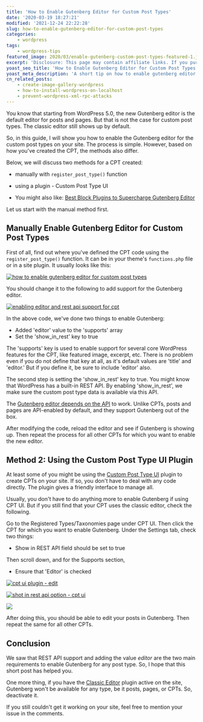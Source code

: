 ```yaml
---
title: 'How to Enable Gutenberg Editor for Custom Post Types'
date: '2020-03-19 18:27:21'
modified: '2021-12-24 22:22:28'
slug: how-to-enable-gutenberg-editor-for-custom-post-types
categories:
    - wordpress
tags:
    - wordpress-tips
featured_image: 2020/03/enable-gutenberg-custom-post-types-featured-1.jpg
excerpt: 'Disclosure: This page may contain affiliate links. If you purchase something using those links, we may receive a commission, but it will not cost you anything extra. You know that starting from WordPress 5.0, the new Gutenberg editor is the default editor for posts and pages. But that is not the case for custom post types. The classic editor still shows up by default. So, in this guide, I will show you how to enable the Gutenberg editor for the custom post types on your site. The process is simple. However, based on how you&rsquo;ve created the CPT, the methods…'
yoast_seo_title: 'How to Enable Gutenberg Editor for Custom Post Types - WordPress Tips'
yoast_meta_description: 'A short tip on how to enable gutenberg editor for custom post types in WordPress - mentions both manual and plugin methods'
cn_related_posts:
    - create-image-gallery-wordpress
    - how-to-install-wordpress-on-localhost
    - prevent-wordpress-xml-rpc-attacks
---
```

You know that starting from WordPress 5.0, the new Gutenberg editor is the default editor for posts and pages. But that is not the case for custom post types. The classic editor still shows up by default.

So, in this guide, I will show you how to enable the Gutenberg editor for the custom post types on your site. The process is simple. However, based on how you've created the CPT, the methods also differ. 

Below, we will discuss two methods for a CPT created:

- manually with `register_post_type()` function
- using a plugin - Custom Post Type UI

- You might also like: [Best Block Plugins to Supercharge Gutenberg Editor](http://localhost:10003/best-block-plugins-wordpress-gutenberg-editor/)

Let us start with the manual method first.

## Manually Enable Gutenberg Editor for Custom Post Types

First of all, find out where you've defined the CPT code using the `register_post_type()` function. It can be in your theme's `functions.php` file or in a site plugin. It usually looks like this:

[![how to enable gutenberg editor for custom post types](https://cdn-2.coralnodes.com/coralnodes/uploads/2020/03/cpt-gutenberg-not-enabled-1.png)](https://cdn-2.coralnodes.com/coralnodes/uploads/2020/03/cpt-gutenberg-not-enabled-1.png)

You should change it to the following to add support for the Gutenberg editor.

[![enabling editor and rest api support for cpt](https://cdn-2.coralnodes.com/coralnodes/uploads/2020/03/cpt-gutenberg-enabled-1-1080x518.png)](https://cdn-2.coralnodes.com/coralnodes/uploads/2020/03/cpt-gutenberg-enabled-1.png)

In the above code, we've done two things to enable Gutenberg:

- Added 'editor' value to the 'supports' array
- Set the 'show_in_rest' key to true

The 'supports' key is used to enable support for several core WordPress features for the CPT, like featured image, excerpt, etc. There is no problem even if you do not define that key at all, as it's default values are 'title' and 'editor.' But if you define it, be sure to include 'editor' also.

The second step is setting the 'show_in_rest' key to true. You might know that WordPress has a built-in REST API. By enabling 'show_in_rest', we make sure the custom post type data is available via this API.

The [Gutenberg editor depends on the API](https://torquemag.io/2018/02/rest-api-gutenberg-work-together/) to work. Unlike CPTs, posts and pages are API-enabled by default, and they support Gutenberg out of the box.

After modifying the code, reload the editor and see if Gutenberg is showing up. Then repeat the process for all other CPTs for which you want to enable the new editor.

## Method 2: Using the Custom Post Type UI Plugin

At least some of you might be using the [Custom Post Type UI](https://wordpress.org/plugins/custom-post-type-ui/) plugin to create CPTs on your site. If so, you don't have to deal with any code directly. The plugin gives a friendly interface to manage all.

Usually, you don't have to do anything more to enable Gutenberg if using CPT UI. But if you still find that your CPT uses the classic editor, check the following.

Go to the Registered Types/Taxonomies page under CPT UI. Then click the CPT for which you want to enable Gutenberg. Under the Settings tab, check two things:

- Show in REST API field should be set to true

Then scroll down, and for the Supports section,

- Ensure that 'Editor' is checked

[![cpt ui plugin - edit](https://cdn-2.coralnodes.com/coralnodes/uploads/2020/03/cpt-ui-select-cpt-1080x472.png)](https://cdn-2.coralnodes.com/coralnodes/uploads/2020/03/cpt-ui-select-cpt.png)

[![shot in rest api option - cpt ui](https://cdn-2.coralnodes.com/coralnodes/uploads/2020/03/cpt-ui-show-in-rest-api-1080x773.png)](https://cdn-2.coralnodes.com/coralnodes/uploads/2020/03/cpt-ui-show-in-rest-api.png)

[![](https://cdn-2.coralnodes.com/coralnodes/uploads/2020/03/cpt-ui-editor-support.png)](https://cdn-2.coralnodes.com/coralnodes/uploads/2020/03/cpt-ui-editor-support.png)

After doing this, you should be able to edit your posts in Gutenberg. Then repeat the same for all other CPTs.

## Conclusion

We saw that REST API support and adding the value _editor_ are the two main requirements to enable Gutenberg for any post type. So, I hope that this short post has helped you.

One more thing, if you have the [Classic Editor](https://wordpress.org/plugins/classic-editor/) plugin active on the site, Gutenberg won't be available for any type, be it posts, pages, or CPTs. So, deactivate it.

If you still couldn't get it working on your site, feel free to mention your issue in the comments.